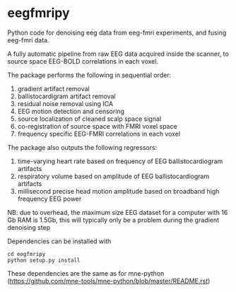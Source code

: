 # eegfmripy
Python code for denoising eeg data from eeg-fmri experiments, and fusing eeg-fmri data.

A fully automatic pipeline from raw EEG data acquired inside the scanner, to source space EEG-BOLD correlations in each voxel.

The package performs the following in sequential order:

1) gradient artifact removal
2) ballistocardigram artifact removal
3) residual noise removal using ICA
4) EEG motion detection and censoring
5) source localization of cleaned scalp space signal
6) co-registration of source space with FMRI voxel space
7) frequency specific EEG-FMRI correlations in each voxel 

The package also outputs the following regressors:
  1) time-varying heart rate based on frequency of EEG ballistocardiogram artifacts
  2) respiratory volume based on amplitude of EEG ballistocardiogram artifacts
  3) millisecond precise head motion amplitude based on broadband high frequency EEG power
  
  
NB: due to overhead, the maximum size EEG dataset for a computer with 16 Gb RAM is 1.5Gb, this will typically only be a problem during the gradient denoising step

Dependencies can be installed with
```
cd eegfmripy
python setup.py install
```

These dependencies are the same as for mne-python (https://github.com/mne-tools/mne-python/blob/master/README.rst)



